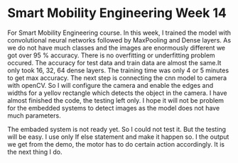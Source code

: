 # Smart Mobility Engineering Week 14
For Smart Mobility Engineering course.
In this week, I trained the model with convolutional neural networks  followed by MaxPooling and Dense layers. 
As we do not have much classes and 
the images are enormously different we got over 95 % accuracy. There is no overfitting or underfitting problem occured. 
The accuracy for test data and train data are almost the same.It only took 16, 32, 64 dense 
layers. The training time was only 4 or 5 minutes to get max accuracy. 
The next step is connecting the cnn model to camera with openCV. So I will configure
the camera and enable the edges and widths for a yellov rectangle which detects the
object in the camera. I have almost finished the code, the testing left only. 
  I hope it will not be problem for the embedded systems to detect images as the model 
does not have much parameters.

The embaded system is not ready yet. So I could not test it. But the testing will be easy. 
I use only If else statement and make it happen so. I the output we get from the demo, the motor 
has to do certain action accordingly. It is the next thing I do.
